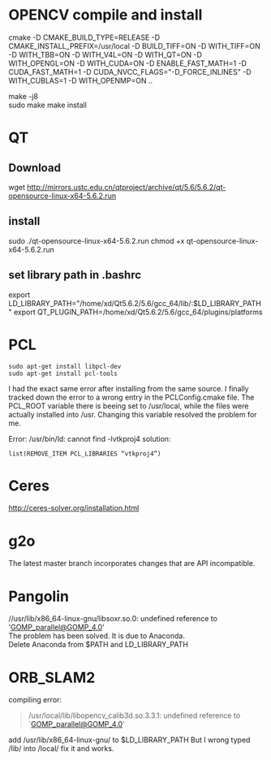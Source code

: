 # OPENCV  compile and install
cmake   -D CMAKE_BUILD_TYPE=RELEASE   -D CMAKE_INSTALL_PREFIX=/usr/local  -D BUILD_TIFF=ON  -D WITH_TIFF=ON  -D WITH_TBB=ON   -D WITH_V4L=ON   -D WITH_QT=ON   -D WITH_OPENGL=ON   -D WITH_CUDA=ON   -D ENABLE_FAST_MATH=1   -D CUDA_FAST_MATH=1   -D CUDA_NVCC_FLAGS="-D_FORCE_INLINES"   -D WITH_CUBLAS=1 -D WITH_OPENMP=ON ..

make -j8  
sudo make make install  

# QT
## Download
wget http://mirrors.ustc.edu.cn/qtproject/archive/qt/5.6/5.6.2/qt-opensource-linux-x64-5.6.2.run
## install
sudo ./qt-opensource-linux-x64-5.6.2.run
chmod +x qt-opensource-linux-x64-5.6.2.run
## set library path in .bashrc
export LD_LIBRARY_PATH="/home/xd/Qt5.6.2/5.6/gcc_64/lib/:$LD_LIBRARY_PATH"
export QT_PLUGIN_PATH=/home/xd/Qt5.6.2/5.6/gcc_64/plugins/platforms

# PCL
```
sudo apt-get install libpcl-dev
sudo apt-get install pcl-tools
```
I had the exact same error after installing from the same source. I finally tracked down the error to a wrong entry in the PCLConfig.cmake file. The PCL_ROOT variable there is beeing set to /usr/local, while the files were actually installed into /usr. Changing this variable resolved the problem for me.

Error: /usr/bin/ld: cannot find -lvtkproj4
solution:
```
list(REMOVE_ITEM PCL_LIBRARIES “vtkproj4”)
```

# Ceres
http://ceres-solver.org/installation.html

# g2o
The latest master branch incorporates changes that are API incompatible.

# Pangolin
//usr/lib/x86_64-linux-gnu/libsoxr.so.0: undefined reference to 'GOMP_parallel@GOMP_4.0'  
The problem has been solved. It is due to Anaconda.  
Delete Anaconda from $PATH and LD_LIBRARY_PATH

# ORB_SLAM2
compiling error:
> /usr/local/lib/libopencv_calib3d.so.3.3.1: undefined reference to `GOMP_parallel@GOMP_4.0'

add /usr/lib/x86_64-linux-gnu/ to $LD_LIBRARY_PATH
But I wrong typed /lib/ into /local/
fix it and works.
